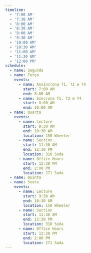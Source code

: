 ```yaml
---
timeline:
  - '7:00 AM'
  - '7:30 AM'
  - '8:00 AM'
  - '8:30 AM'
  - '9:00 AM'
  - '9:30 AM'
  - '10:00 AM'
  - '10:30 AM'
  - '11:00 AM'
  - '11:30 AM'
  - '12:00 PM'
schedule:
  - name: Segunda
  - name: Terça
    events:
      - name: Assíncrona T1, T2 e T4
        start: 7:00 AM
        end: 8:00 AM
      - name: Síncrona T1, T2 e T4
        start: 8:00 AM
        end: 10:00 AM
  - name: Quarta
    events:
      - name: Lecture
        start: 9:30 AM
        end: 10:30 AM
        location: 150 Wheeler
      - name: Section
        start: 11:30 AM
        end: 12:30 PM
        location: 310 Soda
      - name: Office Hours
        start: 12:30 PM
        end: 2:00 PM
        location: 271 Soda
  - name: Quinta
  - name: Sexta
    events:
      - name: Lecture
        start: 9:30 AM
        end: 10:30 AM
        location: 150 Wheeler
      - name: Section
        start: 11:30 AM
        end: 12:30 PM
        location: 310 Soda
      - name: Office Hours
        start: 12:30 PM
        end: 2:00 PM
        location: 271 Soda
---
```

